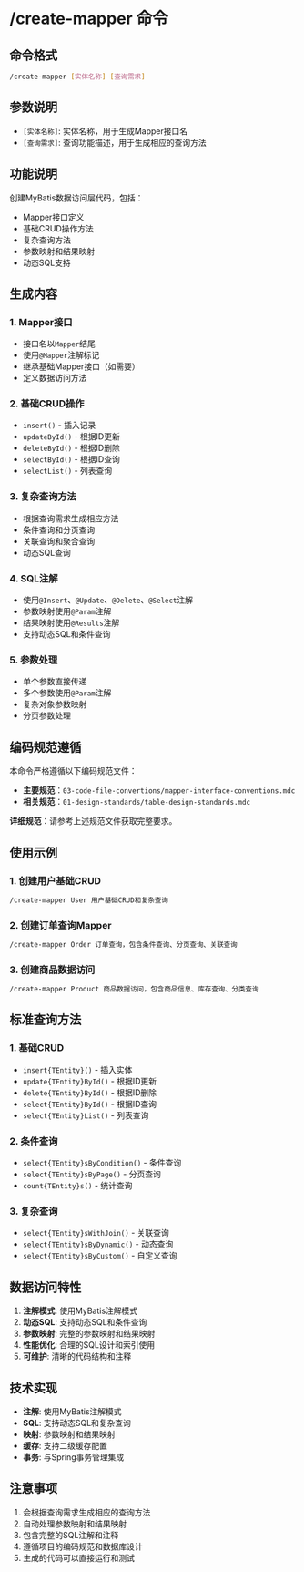 # /create-mapper 命令

## 命令格式
```bash
/create-mapper [实体名称] [查询需求]
```

## 参数说明
- `[实体名称]`: 实体名称，用于生成Mapper接口名
- `[查询需求]`: 查询功能描述，用于生成相应的查询方法

## 功能说明
创建MyBatis数据访问层代码，包括：
- Mapper接口定义
- 基础CRUD操作方法
- 复杂查询方法
- 参数映射和结果映射
- 动态SQL支持

## 生成内容

### 1. Mapper接口
- 接口名以`Mapper`结尾
- 使用`@Mapper`注解标记
- 继承基础Mapper接口（如需要）
- 定义数据访问方法

### 2. 基础CRUD操作
- `insert()` - 插入记录
- `updateById()` - 根据ID更新
- `deleteById()` - 根据ID删除
- `selectById()` - 根据ID查询
- `selectList()` - 列表查询

### 3. 复杂查询方法
- 根据查询需求生成相应方法
- 条件查询和分页查询
- 关联查询和聚合查询
- 动态SQL查询

### 4. SQL注解
- 使用`@Insert`、`@Update`、`@Delete`、`@Select`注解
- 参数映射使用`@Param`注解
- 结果映射使用`@Results`注解
- 支持动态SQL和条件查询

### 5. 参数处理
- 单个参数直接传递
- 多个参数使用`@Param`注解
- 复杂对象参数映射
- 分页参数处理

## 编码规范遵循

本命令严格遵循以下编码规范文件：
- **主要规范**：`03-code-file-convertions/mapper-interface-conventions.mdc`
- **相关规范**：`01-design-standards/table-design-standards.mdc`

**详细规范**：请参考上述规范文件获取完整要求。

## 使用示例

### 1. 创建用户基础CRUD
```bash
/create-mapper User 用户基础CRUD和复杂查询
```

### 2. 创建订单查询Mapper
```bash
/create-mapper Order 订单查询，包含条件查询、分页查询、关联查询
```

### 3. 创建商品数据访问
```bash
/create-mapper Product 商品数据访问，包含商品信息、库存查询、分类查询
```

## 标准查询方法

### 1. 基础CRUD
- `insert{TEntity}()` - 插入实体
- `update{TEntity}ById()` - 根据ID更新
- `delete{TEntity}ById()` - 根据ID删除
- `select{TEntity}ById()` - 根据ID查询
- `select{TEntity}List()` - 列表查询

### 2. 条件查询
- `select{TEntity}sByCondition()` - 条件查询
- `select{TEntity}sByPage()` - 分页查询
- `count{TEntity}s()` - 统计查询

### 3. 复杂查询
- `select{TEntity}sWithJoin()` - 关联查询
- `select{TEntity}sByDynamic()` - 动态查询
- `select{TEntity}sByCustom()` - 自定义查询

## 数据访问特性
1. **注解模式**: 使用MyBatis注解模式
2. **动态SQL**: 支持动态SQL和条件查询
3. **参数映射**: 完整的参数映射和结果映射
4. **性能优化**: 合理的SQL设计和索引使用
5. **可维护**: 清晰的代码结构和注释

## 技术实现
- **注解**: 使用MyBatis注解模式
- **SQL**: 支持动态SQL和复杂查询
- **映射**: 参数映射和结果映射
- **缓存**: 支持二级缓存配置
- **事务**: 与Spring事务管理集成

## 注意事项
1. 会根据查询需求生成相应的查询方法
2. 自动处理参数映射和结果映射
3. 包含完整的SQL注解和注释
4. 遵循项目的编码规范和数据库设计
5. 生成的代码可以直接运行和测试
